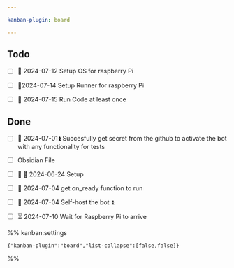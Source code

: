 ```yaml
---

kanban-plugin: board

---
```


## Todo

- [ ] 🛫 2024-07-12 Setup OS for raspberry Pi
- [ ] 🛫2024-07-14 Setup Runner for raspberry Pi
- [ ] 🛫 2024-07-15 Run Code at least once


## Done

- [ ] 🛫 2024-07-01⏫ Succesfully get secret from the github to activate the bot with any functionality for tests
- [ ] Obsidian File
- [ ] 🛫 📅 2024-06-24  Setup
- [ ] 🛫 2024-07-04 get on_ready function to run
- [ ] 🛫 2024-07-04 Self-host the bot ⏫
- [ ] ⏳ 2024-07-10 Wait for Raspberry Pi to arrive




%% kanban:settings
```
{"kanban-plugin":"board","list-collapse":[false,false]}
```
%%